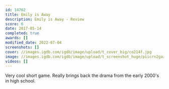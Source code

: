 ```yaml
---
id: 14762
title: Emily is Away
description: Emily is Away - Review
score: 6
date: 2017-05-14
completed: true
awards: []
modified_date: 2022-07-04
screenshots: []
cover: //images.igdb.com/igdb/image/upload/t_cover_big/co214f.jpg
image: //images.igdb.com/igdb/image/upload/t_screenshot_huge/piicrn2gazgoieuebzgm.jpg
videos: []
---
```

Very cool short game. Really brings back the drama from the early 2000's in high school.